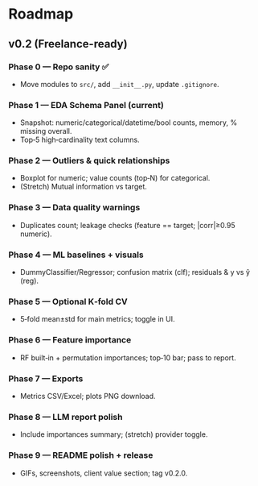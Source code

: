 # Roadmap

## v0.2 (Freelance-ready)
### Phase 0 — Repo sanity ✅
- Move modules to `src/`, add `__init__.py`, update `.gitignore`.

### Phase 1 — EDA Schema Panel (current)
- Snapshot: numeric/categorical/datetime/bool counts, memory, % missing overall.
- Top‑5 high‑cardinality text columns.

### Phase 2 — Outliers & quick relationships
- Boxplot for numeric; value counts (top‑N) for categorical.
- (Stretch) Mutual information vs target.

### Phase 3 — Data quality warnings
- Duplicates count; leakage checks (feature == target; |corr|≥0.95 numeric).

### Phase 4 — ML baselines + visuals
- DummyClassifier/Regressor; confusion matrix (clf); residuals & y vs ŷ (reg).

### Phase 5 — Optional K‑fold CV
- 5‑fold mean±std for main metrics; toggle in UI.

### Phase 6 — Feature importance
- RF built‑in + permutation importances; top‑10 bar; pass to report.

### Phase 7 — Exports
- Metrics CSV/Excel; plots PNG download.

### Phase 8 — LLM report polish
- Include importances summary; (stretch) provider toggle.

### Phase 9 — README polish + release
- GIFs, screenshots, client value section; tag v0.2.0.